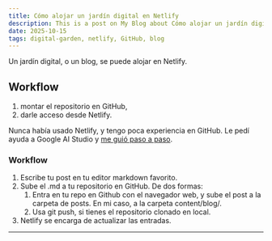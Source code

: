 ```yaml
---
title: Cómo alojar un jardín digital en Netlify
description: This is a post on My Blog about Cómo alojar un jardín digital en Netlify.
date: 2025-10-15
tags: digital-garden, netlify, GitHub, blog
---
```

Un jardín digital, o un blog, se puede alojar en Netlify.

## Workflow
1. montar el repositorio en GitHub, 
2. darle acceso desde Netlify. 

Nunca había usado Netlify, y tengo poca experiencia en GitHub. Le pedí ayuda a Google AI Studio y [me guió paso a paso](https://base-uno.netlify.app/blog/publish-your-blog-with-netlify/).

### Workflow

1. Escribe tu post en tu editor markdown favorito.
2. Sube el .md a tu repositorio en GitHub. De dos formas:
	1. Entra en tu repo en Github con el navegador web, y sube el post a la carpeta de posts. En mi caso, a la carpeta content/blog/.
	2. Usa git push, si tienes el repositorio clonado en local.
3. Netlify se encarga de actualizar las entradas.


---
